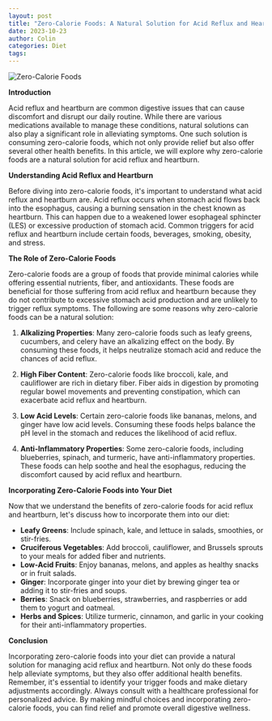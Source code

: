 ```yaml
---
layout: post
title: "Zero-Calorie Foods: A Natural Solution for Acid Reflux and Heartburn"
date: 2023-10-23
author: Colin
categories: Diet
tags: 
---
```


![Zero-Calorie Foods](https://source.unsplash.com/1600x900/?food,nutrition,healthy)

**Introduction**

Acid reflux and heartburn are common digestive issues that can cause discomfort and disrupt our daily routine. While there are various medications available to manage these conditions, natural solutions can also play a significant role in alleviating symptoms. One such solution is consuming zero-calorie foods, which not only provide relief but also offer several other health benefits. In this article, we will explore why zero-calorie foods are a natural solution for acid reflux and heartburn.

**Understanding Acid Reflux and Heartburn**

Before diving into zero-calorie foods, it's important to understand what acid reflux and heartburn are. Acid reflux occurs when stomach acid flows back into the esophagus, causing a burning sensation in the chest known as heartburn. This can happen due to a weakened lower esophageal sphincter (LES) or excessive production of stomach acid. Common triggers for acid reflux and heartburn include certain foods, beverages, smoking, obesity, and stress.

**The Role of Zero-Calorie Foods**

Zero-calorie foods are a group of foods that provide minimal calories while offering essential nutrients, fiber, and antioxidants. These foods are beneficial for those suffering from acid reflux and heartburn because they do not contribute to excessive stomach acid production and are unlikely to trigger reflux symptoms. The following are some reasons why zero-calorie foods can be a natural solution:

1. **Alkalizing Properties**: Many zero-calorie foods such as leafy greens, cucumbers, and celery have an alkalizing effect on the body. By consuming these foods, it helps neutralize stomach acid and reduce the chances of acid reflux.

2. **High Fiber Content**: Zero-calorie foods like broccoli, kale, and cauliflower are rich in dietary fiber. Fiber aids in digestion by promoting regular bowel movements and preventing constipation, which can exacerbate acid reflux and heartburn.

3. **Low Acid Levels**: Certain zero-calorie foods like bananas, melons, and ginger have low acid levels. Consuming these foods helps balance the pH level in the stomach and reduces the likelihood of acid reflux.

4. **Anti-Inflammatory Properties**: Some zero-calorie foods, including blueberries, spinach, and turmeric, have anti-inflammatory properties. These foods can help soothe and heal the esophagus, reducing the discomfort caused by acid reflux and heartburn.

**Incorporating Zero-Calorie Foods into Your Diet**

Now that we understand the benefits of zero-calorie foods for acid reflux and heartburn, let's discuss how to incorporate them into our diet:

- **Leafy Greens**: Include spinach, kale, and lettuce in salads, smoothies, or stir-fries.
- **Cruciferous Vegetables**: Add broccoli, cauliflower, and Brussels sprouts to your meals for added fiber and nutrients.
- **Low-Acid Fruits**: Enjoy bananas, melons, and apples as healthy snacks or in fruit salads.
- **Ginger**: Incorporate ginger into your diet by brewing ginger tea or adding it to stir-fries and soups.
- **Berries**: Snack on blueberries, strawberries, and raspberries or add them to yogurt and oatmeal.
- **Herbs and Spices**: Utilize turmeric, cinnamon, and garlic in your cooking for their anti-inflammatory properties.

**Conclusion**

Incorporating zero-calorie foods into your diet can provide a natural solution for managing acid reflux and heartburn. Not only do these foods help alleviate symptoms, but they also offer additional health benefits. Remember, it's essential to identify your trigger foods and make dietary adjustments accordingly. Always consult with a healthcare professional for personalized advice. By making mindful choices and incorporating zero-calorie foods, you can find relief and promote overall digestive wellness.